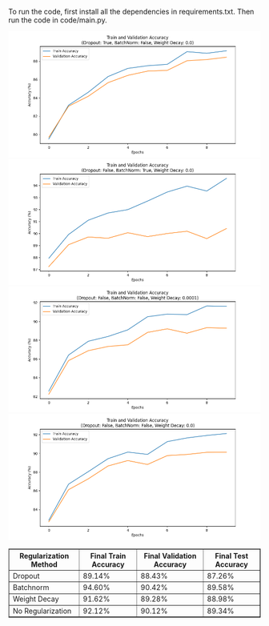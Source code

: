 To run the code, first install all the dependencies in requirements.txt. Then run the code in code/main.py. 

![Dropout Plot](graphs/dropout.png)
![Batchnorm Plot](graphs/batchnorm.png)
![Weight Decay Plot](graphs/weight_decay.png)
![No Regularization Plot](graphs/no_reg.png)


<table border="1" cellpadding="5" cellspacing="0">
  <tr>
    <th>Regularization Method</th>
    <th>Final Train Accuracy</th>
    <th>Final Validation Accuracy</th>
    <th>Final Test Accuracy</th>
  </tr>
  <tr>
    <td>Dropout</td>
    <td>89.14%</td>
    <td>88.43%</td>
    <td>87.26%</td>
  </tr>
  <tr>
    <td>Batchnorm</td>
    <td>94.60%</td>
    <td>90.42%</td>
    <td>89.58%</td>
  </tr>
  <tr>
    <td>Weight Decay</td>
    <td>91.62%</td>
    <td>89.28%</td>
    <td>88.98%</td>
  </tr>
  <tr>
    <td>No Regularization</td>
    <td>92.12%</td>
    <td>90.12%</td>
    <td>89.34%</td>
  </tr>
</table>
